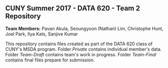 ## CUNY Summer 2017 - DATA 620 - Team 2 Repository

**Team Members:** Pavan Akula, Seoungyoon (Nathan) Lim, Christophe Hunt, Joel Park, Ilya Kats, Sanjive Kumar

This repository contains files created as part of the DATA 620 class of CUNY's MSDA program. Folder *Private* contains individual member's data. Folder *Team-Draft* contains team's work in progress. Folder *Team-Final* contains final files prepare for submission.

